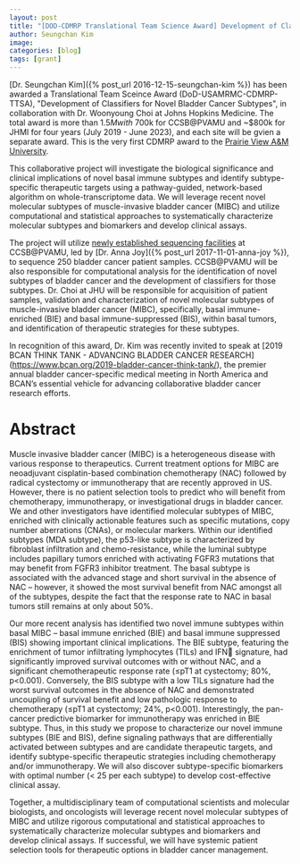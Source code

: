 ```yaml
---
layout: post
title: "[DOD-CDMRP Translational Team Science Award] Development of Classifiers for Novel Bladder Cancer Subtypes"
author: Seungchan Kim
image: 
categories: [blog]
tags: [grant]
---
```


[Dr. Seungchan Kim]({% post_url 2016-12-15-seungchan-kim %}) has been awarded a Translational Team Sceince Award (DoD-USAMRMC-CDMRP-TTSA), "Development of Classifiers for Novel Bladder Cancer Subtypes", in collaboration with Dr. Woonyoung Choi at Johns Hopkins Medicine.  The total award is more than $1.5M with ~$700k for CCSB@PVAMU and ~$800k for JHMI for four years (July 2019 - June 2023), and each site will be gvien a separate award.  This is the very first CDMRP award to the [Prairie View A&M University](https://www.pvamu.edu).

This collaborative project will investigate the biological significance and clinical implications of novel basal immune subtypes and identify subtype-specific therapeutic targets using a pathway-guided, network-based algorithm on whole-transcriptome data.  We will leverage recent novel molecular subtypes of muscle-invasive bladder cancer (MIBC) and utilize computational and statistical approaches to systematically characterize molecular subtypes and biomarkers and develop clinical assays.

The project will utilize [newly established sequencing facilities](/GL/) at CCSB@PVAMU, led by [Dr. Anna Joy]({% post_url 2017-11-01-anna-joy %}), to sequence 250 bladder cancer patient samples.  CCSB@PVAMU will be also responsible for computational analysis for the identification of novel subtypes of bladder cancer and the development of classifiers for those subtypes.  Dr. Choi at JHU will be responsible for acquisition of patient samples, validation and characterization of novel molecular subtypes of muscle-invasive bladder cancer (MIBC), specifically, basal immune-enriched (BIE) and basal immune-suppressed (BIS), within basal tumors, and identification of therapeutic strategies for these subtypes.

In recognition of this award, Dr. Kim was recently invited to speak at [2019 BCAN THINK TANK - ADVANCING BLADDER CANCER RESEARCH] (https://www.bcan.org/2019-bladder-cancer-think-tank/), the premier annual bladder cancer-specific medical meeting in North America and BCAN’s essential vehicle for advancing collaborative bladder cancer research efforts.

# Abstract
Muscle invasive bladder cancer (MIBC) is a heterogeneous disease with various response to therapeutics. Current treatment options for MIBC are neoadjuvant cisplatin-based combination chemotherapy (NAC) followed by radical cystectomy or immunotherapy that are recently approved in US. However, there is no patient selection tools to predict who will benefit from chemotherapy, immunotherapy, or investigational drugs in bladder cancer. We and other investigators have identified molecular subtypes of MIBC, enriched with clinically actionable features such as specific mutations, copy number aberrations (CNAs), or molecular markers. Within our identified subtypes (MDA subtype), the p53-like subtype is characterized by fibroblast infiltration and chemo-resistance, while the luminal subtype includes papillary tumors enriched with activating FGFR3 mutations that may benefit from FGFR3 inhibitor treatment. The basal subtype is associated with the advanced stage and short survival in the absence of NAC – however, it showed the most survival benefit from NAC amongst all of the subtypes, despite the fact that the response rate to NAC in basal tumors still remains at only about 50%.

Our more recent analysis has identified two novel immune subtypes within basal MIBC – basal immune enriched (BIE) and basal immune suppressed (BIS) showing important clinical implications. The BIE subtype, featuring the enrichment of tumor infiltrating lymphocytes (TILs) and IFN signature, had significantly improved survival outcomes with or without NAC, and a significant chemotherapeutic response rate (≤pT1 at cystectomy; 80%, p<0.001). Conversely, the BIS subtype with a low TILs signature had the worst survival outcomes in the absence of NAC and demonstrated uncoupling of survival benefit and low pathologic response to chemotherapy (≤pT1 at cystectomy; 24%, p<0.001). Interestingly, the pan-cancer predictive biomarker for immunotherapy was enriched in BIE subtype. Thus, in this study we propose to characterize our novel immune subtypes (BIE and BIS), define signaling pathways that are differentially activated between subtypes and are candidate therapeutic targets, and identify subtype-specific therapeutic strategies including chemotherapy and/or immunotherapy. We will also discover subtype-specific biomarkers with optimal number (< 25 per each subtype) to develop cost-effective clinical assay. 

Together, a multidisciplinary team of computational scientists and molecular biologists, and oncologists will leverage recent novel molecular subtypes of MIBC and utilize rigorous computational and statistical approaches to systematically characterize molecular subtypes and biomarkers and develop clinical assays.  If successful, we will have systemic patient selection tools for therapeutic options in bladder cancer management.


